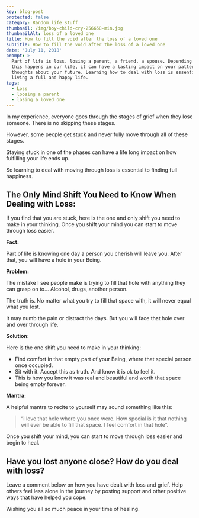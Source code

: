 ```yaml
---
key: blog-post
protected: false
category: Random life stuff
thumbnail: /img/boy-child-cry-256658-min.jpg
thumbnailAlt: loss of a loved one
title: How to fill the void after the loss of a loved one
subTitle: How to fill the void after the loss of a loved one
date: 'July 11, 2018'
prompt: >-
  Part of life is loss. losing a parent, a friend, a spouse. Depending on when
  this happens in our life, it can have a lasting impact on your patterns and
  thoughts about your future. Learning how to deal with loss is essential to
  living a full and happy life.
tags:
  - Loss
  - loosing a parent
  - losing a loved one
---
```

In my experience, everyone goes through the stages of grief when they lose someone. There is no skipping these stages.

However, some people get stuck and never fully move through all of these stages.

Staying stuck in one of the phases can have a life long impact on how fulfilling your life ends up.

So learning to deal with moving through loss is essential to finding full happiness.

## The Only Mind Shift You Need to Know When Dealing with Loss:

If you find that you are stuck, here is the one and only shift you need to make in your thinking. Once you shift your mind you can start to move through loss easier.

**Fact:**

Part of life is knowing one day a person you cherish will leave you. After that, you will have a hole in your Being.

**Problem:**

The mistake I see people make is trying to fill that hole with anything they can grasp on to... Alcohol, drugs, another person.

The truth is. No matter what you try to fill that space with, it will never equal what you lost.

It may numb the pain or distract the days. But you will face that hole over and over through life.

**Solution:**

Here is the one shift you need to make in your thinking:

* Find comfort in that empty part of your Being, where that special person once occupied.
* Sit with it. Accept this as truth. And know it is ok to feel it.
* This is how you know it was real and beautiful and worth that space being empty forever.

**Mantra:**

A helpful mantra to recite to yourself may sound something like this: 

> “I love that hole where you once were. How special is it that nothing will ever be able to fill that space. I feel comfort in that hole”.

Once you shift your mind, you can start to move through loss easier and begin to heal.



## Have you lost anyone close? How do you deal with loss?

Leave a comment below on how you have dealt with loss and grief. Help others feel less alone in the journey by posting support and other positive ways that have helped you cope.

Wishing you all so much peace in your time of healing.
